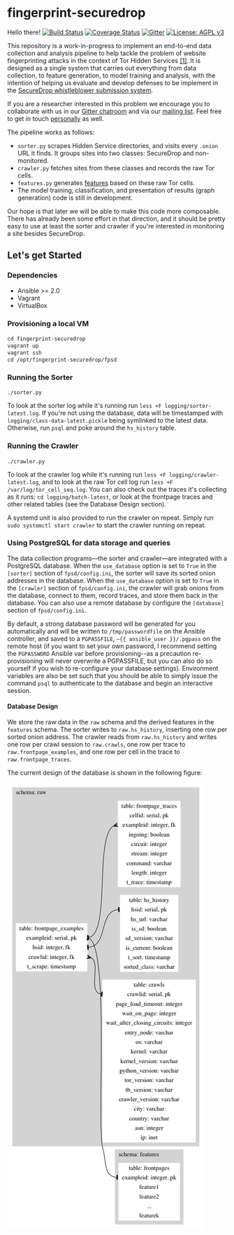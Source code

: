 # fingerprint-securedrop

Hello there!
[![Build Status](https://travis-ci.org/freedomofpress/fingerprint-securedrop.svg?branch=master)](https://travis-ci.org/freedomofpress/fingerprint-securedrop)
[![Coverage Status](https://coveralls.io/repos/github/freedomofpress/fingerprint-securedrop/badge.svg?branch=travis-and-coveralls)](https://coveralls.io/github/freedomofpress/fingerprint-securedrop?branch=travis-and-coveralls)
[![Gitter](https://badges.gitter.im/Join%20Chat.svg)](https://gitter.im/freedomofpress/Website_Fingerprinting)
[![License: AGPL v3](https://img.shields.io/badge/License-AGPL%20v3-blue.svg)](http://www.gnu.org/licenses/agpl-3.0)

This repository is a work-in-progress to implement an end-to-end data collection
and analysis pipeline to help tackle the problem of website fingerprinting
attacks in the context of Tor Hidden Services
[[1]](https://www.usenix.org/system/files/conference/usenixsecurity15/sec15-paper-kwon.pdf).
It is designed as a single system that carries out everything from data
collection, to feature generation, to model training and analysis, with the
intention of helping us evaluate and develop defenses to be implement in the
[SecureDrop whistleblower submission
system](https://github.com/freedomofpress/securedrop).

If you are a researcher interested in this problem we encourage you to
collaborate with us in our [Gitter
chatroom](https://gitter.im/freedomofpress/Website_Fingerprinting) and via our
[mailing
list](https://lists.riseup.net/www/arc/tor-traffic-fingerprinting).
Feel free to get in touch
[personally](https://github.com/fowlslegs/fowlslegs-sec-pack) as well.

The pipeline works as follows:
* `sorter.py` scrapes Hidden Service directories, and visits every `.onion` URL
    it finds. It groups sites into two classes: SecureDrop and non-monitored.
* `crawler.py` fetches sites from these classes and records the raw Tor cells.
* `features.py` generates
    [features](https://en.wikipedia.org/wiki/Feature_(machine_learning)) based
    on these raw Tor cells.
* The model training, classification, and presentation of results (graph
    generation) code is still in development.

Our hope is that later we will be able to make this code more composable. There
has already been some effort in that direction, and it should be pretty easy to
use at least the sorter and crawler if you're interested in monitoring a site
besides SecureDrop.

## Let's get Started

### Dependencies

* Ansible >= 2.0
* Vagrant
* VirtualBox

### Provisioning a local VM

```
cd fingerprint-securedrop
vagrant up
vagrant ssh
cd /opt/fingerprint-securedrop/fpsd
```

### Running the Sorter

```
./sorter.py
```

To look at the sorter log while it's running run `less +F
logging/sorter-latest.log`. If you're not using the database, data will be
timestamped with `logging/class-data-latest.pickle` being symlinked to the
latest data. Otherwise, run `psql` and poke around the `hs_history` table.

### Running the Crawler

```
./crawler.py
```

To look at the crawler log while it's running run `less +F
logging/crawler-latest.log`, and to look at the raw Tor cell log run `less +F
/var/log/tor_cell_seq.log`. You can also check out the traces it's collecting as
it runs: `cd logging/batch-latest`, or look at the frontpage traces and other
related tables (see the Database Design section).

A systemd unit is also provided to run the crawler on repeat. Simply run
`sudo systemctl start crawler` to start the crawler running
on repeat.

### Using PostgreSQL for data storage and queries

The data collection programs—the sorter and crawler—are integrated with a
PostgreSQL database. When the `use_database` option is set to `True` in the
`[sorter]` section of `fpsd/config.ini`, the sorter will save its sorted onion
addresses in the database. When the `use_database` option is set to `True` in
the `[crawler]` section of `fpsd/config.ini`, the crawler will grab onions from
the database, connect to them, record traces, and store them back in the
database. You can also use a remote database by configure the `[database]` section of
`fpsd/config.ini`.

By default, a strong database password will be generated for you automatically
and will be written to `/tmp/passwordfile` on the Ansible controller, and saved
to a `PGPASSFILE`, `~{{ ansible_user }}/.pgpass` on the remote host (if you want
to set your own password, I recommend setting the `PGPASSWORD` Ansible var
before provisioning--as a precaution re-provisioning will never overwrite a
PGPASSFILE, but you can also do so yourself if you wish to re-configure your
database settings).  Environment variables are also be set such that you should
be able to simply issue the command `psql` to authenticate to the database and
begin an interactive session.

#### Database Design

We store the raw data in the `raw` schema and the derived features in the
`features` schema. The sorter writes to `raw.hs_history`, inserting one row per
sorted onion address. The crawler reads from `raw.hs_history` and writes one row
per crawl session to `raw.crawls`, one row per trace to
`raw.frontpage_examples`, and one row per cell in the trace to
`raw.frontpage_traces`. 

The current design of the database is shown in the following figure:

![](docs/images/dbdesign.png)
